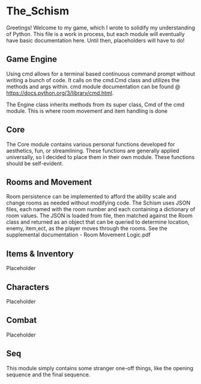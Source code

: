 # The_Schism

 Greetings! Welcome to my game, which I wrote to solidify  my
 understanding of Python. This file is a work in process, but each module will eventually have basic documentation here.
Until then, placeholders will have to do!


 ## Game Engine

 Using cmd allows for a terminal based continuous command prompt without writing a bunch of code. It calls on the 
 cmd.Cmd class and utilizes the methods and args within. cmd module documentation can be found 
 @ https://docs.python.org/3/library/cmd.html.

The Engine class inherits methods from its super class, Cmd of the cmd module. This is where room movement and item 
handling is done


## Core

The Core module contains various personal functions developed for aesthetics,
fun, or streamlining. These functions are generally applied universally, so I
decided to place them in their own module. These functions should be self-evident.


## Rooms and Movement

Room persistence can be implemented to afford the ability scale and change rooms as needed without modifying code. The Schism uses JSON files, each named with the room number and each containing a dictionary of room values. The JSON is loaded from file, then matched against the Room class and returned as an object that can be queried to determine location, enemy, item,ect, as the player moves through the rooms. See the supplemental documentation - Room Movement Logic.pdf


## Items & Inventory

Placeholder

## Characters

Placeholder

## Combat

Placeholder

## Seq

This module simply contains some stranger one-off things, like the opening sequence and the final sequence.